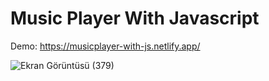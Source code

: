 # Music Player With Javascript

Demo: https://musicplayer-with-js.netlify.app/

![Ekran Görüntüsü (379)](https://user-images.githubusercontent.com/81578763/191332806-263a6626-289c-4c95-b405-f7a27ae142dd.png)
